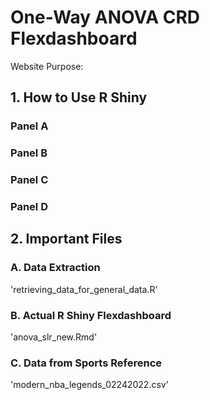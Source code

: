 # One-Way ANOVA CRD Flexdashboard
Website
Purpose:


## 1. How to Use R Shiny

### Panel A

### Panel B

### Panel C

### Panel D

## 2. Important Files

### A. Data Extraction
'retrieving_data_for_general_data.R'

### B. Actual R Shiny Flexdashboard
'anova_slr_new.Rmd'

### C. Data from Sports Reference
'modern_nba_legends_02242022.csv'







